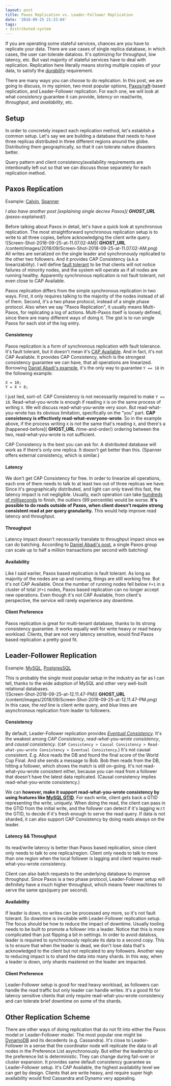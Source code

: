 ```yaml
---
layout: post
title: Paxos Replication vs. Leader-Follower Replication
date: '2018-09-25 21:33:04'
tags:
- distributed-system
---
```


If you are operating some stateful services, chances are you have to replicate your data. There are use cases of single replica database, in which cases, the user can tolerate dataloss. It's optimizing for throughput, low latency, etc. But vast majority of stateful services have to deal with replication. Replication here literally means storing multiple copies of your data, to satisfy the [_durability_](https://en.wikipedia.org/wiki/ACID_(computer_science)#Durability) requirement.

There are many ways you can choose to do replication. In this post, we are going to discuss, in my opinion, two most popular options, [Paxos](https://lamport.azurewebsites.net/pubs/lamport-paxos.pdf)/[raft](https://raft.github.io/)-based replication, and Leader-Follower replication. For each one, we will look at what _consistency_ guarantee it can provide, _latency_ on read/write, _throughput_, and _availability_, etc.

## Setup

In order to concretely inspect each replication method, let's establish a common setup. Let's say we are building a database that needs to have three replicas distributed in three different regions around the globe. Distributing them geographically, so that it can tolerate nature disasters better.

Query pattern and client consistency/availability requirements are intentionally left out so that we can discuss those separately for each replication method.

## Paxos Replication

Example: [Calvin](cs.yale.edu/homes/thomson/publications/calvin-sigmod12.pdf), [Spanner](https://research.google.com/archive/spanner-osdi2012.pdf)

_I also have another post [explaining single decree Paxos]( __GHOST_URL__ /paxos-explained/)._

Before talking about Paxos in detail, let's have a quick look at synchronous replication. The most straightforward synchronous replication setup is to write to all three copies, before acknowledging the client write query.  
 ![Screen-Shot-2018-09-25-at-11.07.02-AM]( __GHOST_URL__ /content/images/2018/09/Screen-Shot-2018-09-25-at-11.07.02-AM.png)  
All writes are serialized on the single leader and synchronously replicated to the other two followers. And it provides CAP Consistency (a.k.a linearizability). I will define [fault tolerant](https://en.wikipedia.org/wiki/State_machine_replication) to be that clients will not notice failures of minority nodes, and the system will operate as if all nodes are running healthy. Apparently synchronous replication is not fault tolerant, not even close to CAP Available.

Paxos replication differs from the simple synchronous replication in two ways. First, it only requires talking to the majority of the nodes instead of all of them. Second, it's a two phase protocol, instead of a single phase protocol. Also when we say "Paxos Replication", it usually means Multi-Paxos, for replicating a log of actions. Multi-Paxos itself is loosely defined, since there are many different ways of doing it. The gist is to run single Paxos for each slot of the log entry.

#### Consistency

Paxos replication is a form of synchronous replication with fault tolerance. It's fault tolerant, but it doesn't mean it's [CAP Available](https://martin.kleppmann.com/2015/05/11/please-stop-calling-databases-cp-or-ap.html). And in fact, it's not CAP Available. It provides CAP Consistency, which is the strongest consistency guarantee we can have, that all operations are linearized. Borrowing [Daniel Abadi's example](http://dbmsmusings.blogspot.com/2018/09/newsql-database-systems-are-failing-to.html), it's the only way to guarantee `Y == 18` in the following example:

    X = 10;
    Y = X + 8;

I just lied, sort-of. CAP Consistency is not necessarily required to make `Y == 18`. Read-what-you-wrote is enough if reading `X` is on the same process of writing `X`. We will discuss read-what-you-wrote very soon. But read-what-you-wrote has its obvious limitation, specifically on the "you" part. **CAP consistency is effectively read-what-everyone-wrote**. So in the example above, if the process writing `X` is not the same that's reading `X`, and there's a [happened-before]( __GHOST_URL__ /time-and-order/) ordering between the two, read-what-you-wrote is not sufficient.

CAP Consistency is the best you can ask for. A distributed database will work as if there's only one replica. It doesn't get better than this. (Spanner offers external consistency, which is similar.)

#### Latency

We don't get CAP Consistency for free. In order to linearize all operations, each one of them needs to talk to at least two out of three replicas we have. Since it's geographically distributed, and light can only travel this fast, the latency impact is not negligible. Usually, each operation can take [hundreds of milliseconds](cs.yale.edu/homes/thomson/publications/calvin-sigmod12.pdf) to finish, the outliers (99 percentile) would be worse. **It's possible to do reads outside of Paxos, when client doesn't require strong consistent read at per query granularity.** This would help improve read latency and throughput.

#### Throughput

Latency impact doesn't necessarily translate to throughput impact since we can do batching. According to [Daniel Abadi's post](http://dbmsmusings.blogspot.com/2018/09/newsql-database-systems-are-failing-to.html), a single Paxos group can scale up to half a million transactions per second with batching!

#### Availability

Like I said earlier, Paxos based replication is fault tolerant. As long as majority of the nodes are up and running, things are still working fine. But it's not CAP Available. Once the number of running nodes fell below `F+1` in a cluster of total `2F+1` nodes, Paxos based replication can no longer accept new operations. Even though it's not CAP Available, from client's perspective, the service will rarely experience any downtime.

#### Client Preference

Paxos replication is great for multi-tenant database, thanks to its strong consistency guarantee. It works equally well for write heavy or read heavy workload. Clients, that are not very latency sensitive, would find Paxos based replication a pretty good fit.

## Leader-Follower Replication

Example: [MySQL](https://www.mysql.com/), [PostgresSQL](https://www.postgresql.org/)

This is probably the single most popular setup in the industry as far as I can tell, thanks to the wide adoption of MySQL and other very well-built relational databases.  
 ![Screen-Shot-2018-09-25-at-12.11.47-PM]( __GHOST_URL__ /content/images/2018/09/Screen-Shot-2018-09-25-at-12.11.47-PM.png)  
In this case, the _red_ line is client write query, and _blue_ lines are asynchronous replication from leader to followers.

#### Consistency

By default, Leader-Follower replication provides _[Eventual Consistency](https://docs.aws.amazon.com/amazondynamodb/latest/developerguide/HowItWorks.ReadConsistency.html)_. It's the weakest among _CAP Consistency_, _read-what-you-wrote consistency_, and _causal consistency_. (`CAP Consistency > Causal Consistency > Read-what-you-wrote Consistency > Eventual Consistency`.) It's not causal consistent. E.g. Alice reads the DB and found the final score of the World Cup Final. And she sends a message to Bob. Bob then reads from the DB, hitting a follower, which shows the match is still on-going. It's not read-what-you-wrote consistent either, because you can read from a follower that doesn't have the latest data replicated. (Causal consistency implies read-what-you-wrote consistency.)

We can **however, make it support read-what-you-wrote consistency by using features like [MySQL GTID](https://dev.mysql.com/doc/refman/5.6/en/replication-gtids-concepts.html)**. For each write, client gets back a GTID representing the write, uniquely. When doing the read, the client can pass in the GTID from the initial write, and the follower can detect if it's lagging w.r.t the GTID, to decide if it's fresh enough to serve the read query. If data is not sharded, it can also support CAP Consistency by doing reads always on the leader.

#### Latency && Throughput

Its read/write latency is better than Paxos based replication, since client only needs to talk to one replica/region. Client only needs to talk to more than one region when the local follower is lagging and client requires read-what-you-wrote consistency.

Client can also batch requests to the underlying database to improve throughput. Since Paxos is a two phase protocol, Leader-Follower setup will definitely have a much higher throughput, which means fewer machines to serve the same qps(query per second).

#### Availability

If leader is down, no writes can be processed any more, so it's not fault tolerant. So downtime is inevitable with Leader-Follower replication setup. The focus should be how to reduce the impact of downtime. Usually tooling needs to be built to promote a follower into a leader. Notice that this is more complicated than just flipping a bit in settings. In order to avoid dataloss, leader is required to synchronously replicate its data to a second copy. This is to ensure that when the leader is dead, we don't lose data that's acknowledged to the client but not replicated to any followers. Another way to reducing impact is to shard the data into many shards. In this way, when a leader is down, only shards mastered on the leader are impacted.

#### Client Preference

Leader-Follower setup is good for read heavy workload, as followers can handle the read traffic but only leader can handle writes. It's a good fit for latency sensitive clients that only require read-what-you-wrote consistency and can tolerate brief downtime on some of the shards.

## Other Replication Scheme

There are other ways of doing replication that do not fit into either the Paxos model or Leader-Follower model. The most popular one might be [DynamoDB](https://www.allthingsdistributed.com/files/amazon-dynamo-sosp2007.pdf) and its decedents (e.g. Cassandra). It's close to Leader-Follower in a sense that the coordinator node will replicate the data to all nodes in the Preference List asynchronously. But either the leadership or the preference list is deterministic. They can change during fail-over or cluster expansion. It provides same default consistency guarantee as Leader-Follower setup. It's CAP Available, the highest availability level we can get by design. Clients that are write heavy, and require super high availability would find Cassandra and Dynamo very appealing.

<!--kg-card-end: markdown-->